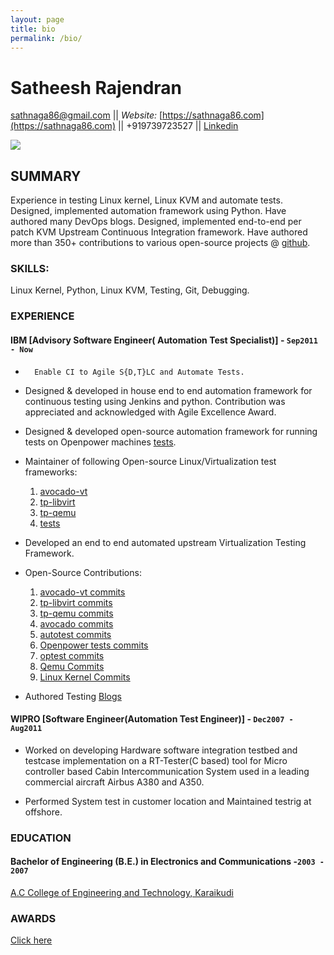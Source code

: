 ```yaml
---
layout: page
title: bio
permalink: /bio/
---
```


# Satheesh Rajendran

  [sathnaga86@gmail.com](mailto:sathnaga86@gmail.com)  ||  _Website:_ [https://sathnaga86.com](https://sathnaga86.com) || +919739723527 || [Linkedin](https://in.linkedin.com/in/sathnaga86) 

![](https://avatars0.githubusercontent.com/u/1841809?s=70&v=3)

## SUMMARY
Experience in testing Linux kernel, Linux KVM and automate tests.
Designed, implemented automation framework using Python.
Have authored many DevOps blogs.
Designed, implemented end-to-end per patch KVM Upstream Continuous Integration framework.
Have authored more than 350+ contributions to various open-source projects @ [github](https://github.com/sathnaga).

### SKILLS:
Linux Kernel, Python, Linux KVM, Testing, Git, Debugging.

### EXPERIENCE
#### IBM [Advisory Software Engineer( Automation Test Specialist)] - `Sep2011 - Now`
*       Enable CI to Agile S{D,T}LC and Automate Tests.

*	Designed & developed in house end to end automation framework for continuous testing using Jenkins and python. Contribution was appreciated and acknowledged with Agile Excellence Award.

*	Designed & developed open-source automation framework for running tests on Openpower machines [tests](https://github.com/open-power-host-os/tests).

*	Maintainer of following Open-source Linux/Virtualization test frameworks:
	1. [avocado-vt](https://github.com/avocado-framework/avocado-vt/)
	2. [tp-libvirt](https://github.com/autotest/tp-libvirt)
	3. [tp-qemu](https://github.com/autotest/tp-libvirt)
	4. [tests](https://github.com/open-power-host-os/tests)

*	Developed an end to end automated upstream Virtualization Testing Framework.

*	Open-Source Contributions:
    1. [avocado-vt commits](https://github.com/avocado-framework/avocado-vt/search?q=sathnaga&type=Commits)
    2. [tp-libvirt commits](https://github.com/autotest/tp-libvirt/search?q=sathnaga&type=Commits)
    3. [tp-qemu commits](https://github.com/autotest/tp-qemu/search?q=sathnaga&type=Commits)
    4. [avocado commits](https://github.com/avocado-framework/avocado/search?q=sathnaga&type=Commits)
    5. [autotest commits](https://github.com/autotest/autotest/search?q=sathnaga&type=Commits)
    6. [Openpower tests commits](https://github.com/open-power-host-os/tests/search?q=sathnaga&type=Commits)
    7. [optest commits](https://github.com/open-power/op-test/search?q=sathnaga&type=Commits)
    8. [Qemu Commits](https://github.com/qemu/qemu/search?q=sathnaga&type=Commits)
    9. [Linux Kernel Commits](https://github.com/torvalds/linux/search?q=sathnaga&type=Commits)

* 	Authored Testing [Blogs](https://sathnaga86.com/)

#### WIPRO [Software Engineer(Automation Test Engineer)] - `Dec2007 - Aug2011`

* Worked on developing Hardware software integration testbed and testcase implementation on a RT-Tester(C based) tool for Micro controller based Cabin Intercommunication System used in a leading commercial aircraft Airbus A380 and A350.

* Performed System test in customer location and Maintained
testrig at offshore.

### EDUCATION
#### Bachelor of Engineering (B.E.) in Electronics and Communications -`2003 - 2007`
[A.C College of Engineering and Technology, Karaikudi](https://en.wikipedia.org/wiki/Alagappa_Chettiar_College_of_Engineering_and_Technology)

### AWARDS
[Click here](https://sathnaga86.com/awards/)

